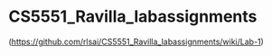 # CS5551_Ravilla_labassignments
(https://github.com/rlsai/CS5551_Ravilla_labassignments/wiki/Lab-1)

